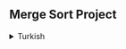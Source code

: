 ## Merge Sort Project
<details><summary>Turkish</summary>
  <p>
  <h1>Merge Sort Nedir? </h1>
    Merge sort’un özelliği problemi parçalara bölmesidir ve problem parçalara bölündüğünde zaman karmaşıklığı logaritmik zamana iner. Bu da exponiensel olanlara göre çok daha iyi sonuç vermesi anlamına gelmektedir. 
    Merge sort’ta ana mantık parçala ve fethet’dir. Parçala ve fethet’in mantığı ;
    1. Problem küçük parçalara bölünür.
    2. Daha küçük parçalara bölünen problemler çözülür.
    3. Çözülmüş küçük parçalar tekrar birleştirilir.

  `Average case`; aradığımız sayının ortada olmasıdır.   
  `Worst case`; aradığımız sayının sonda olmasıdır.   
  `Best case`; aradığımız sayının dizinin en başında olmasıdır. 

- Average case: `O(nlogn)`

- Worst case: `O(nlogn)`

- Best case: `O(nlogn)` 
  

Kaynak : [Link](https://www.javatpoint.com/merge-sort)

# Örnek
Elimizde [18,26,32,6,43,15,9,1] şeklinde bir dizi olduğunu varsayalım.
1. Merge sort divide and conquer mantığına dayanarak bu diziyi en ufak parçaya ulaşıncaya kadar böler. Yani 8 elemanlık dizi 4-4 daha sonra 2-2-2-2 ve son olarak da 1-1-1-1-1-1-1-1 şeklinde en ufak parçaya bölünür.
2. Böldüğü en ufak parçaları tekrar eski haline birleştirir ancak bu sefer sıralayarak birleştirir. Örneğin elimizde 9 ve 1 var bunları tekrar birleştirirken 1 9 diye sıralayarak birleştirir. Ve ilk birleştirmede elimizde  kendi içinde sıralı 2şer elemanlı 4 grup olmuş olur. 2. Birleştirmede kendi içinde sıralı 4er elemanlı 2 grup ve son birleştirmede de sıralı 8 elemanlı diziyi elde etmiş oluruz.
3. Merge sort türüne göre aşamalar aşağıdaki gibi olacaktır.

```
- Step 1 -              [18,26,32,6]     [43,15,9,1]     
- Step 2 -       [18,26]      [32,6]     [43,15]    [9,1]        
- Step 3 -   [18]   [26]   [32]   [6]   [43]   [15]   [9]   [1]   
- Step 4 -       [18,26]      [6,32]     [15,43]    [1,9] 
- Step 5 -              [6,18,26,32]     [1,9,15,43]  
- Step 6 -                 [1,6,9,15,18,26,32,43]

```

### Java Kod Örneği
```Java
/* Java program for Merge Sort */
public class MergeSort
{
	// Merges two subarrays of arr[].
	// First subarray is arr[l..m]
	// Second subarray is arr[m+1..r]
	void merge(int arr[], int l, int m, int r)
	{
		// Find sizes of two subarrays to be merged
		int n1 = m - l + 1;
		int n2 = r - m;

		/* Create temp arrays */
		int L[] = new int[n1];
		int R[] = new int[n2];

		/*Copy data to temp arrays*/
		for (int i = 0; i < n1; ++i)
			L[i] = arr[l + i];
		for (int j = 0; j < n2; ++j)
			R[j] = arr[m + 1 + j];

		/* Merge the temp arrays */

		// Initial indexes of first and second subarrays
		int i = 0, j = 0;

		// Initial index of merged subarray array
		int k = l;
		while (i < n1 && j < n2) {
			if (L[i] <= R[j]) {
				arr[k] = L[i];
				i++;
			}
			else {
				arr[k] = R[j];
				j++;
			}
			k++;
		}

		/* Copy remaining elements of L[] if any */
		while (i < n1) {
			arr[k] = L[i];
			i++;
			k++;
		}

		/* Copy remaining elements of R[] if any */
		while (j < n2) {
			arr[k] = R[j];
			j++;
			k++;
		}
	}

	// Main function that sorts arr[l..r] using
	// merge()
	void sort(int arr[], int l, int r)
	{
		if (l < r) {
			// Find the middle point
			int m =l+ (r-l)/2;

			// Sort first and second halves
			sort(arr, l, m);
			sort(arr, m + 1, r);

			// Merge the sorted halves
			merge(arr, l, m, r);
		}
	}

	/* A utility function to print array of size n */
	static void printArray(int arr[])
	{
		int n = arr.length;
		for (int i = 0; i < n; ++i)
			System.out.print(arr[i] + " ");
		System.out.println();
	}

	// Driver code
	public static void main(String args[])
	{
		int arr[] = { 12, 11, 13, 5, 6, 7 };

		System.out.println("Given Array");
		printArray(arr);

		MergeSort ob = new MergeSort();
		ob.sort(arr, 0, arr.length - 1);

		System.out.println("\nSorted array");
		printArray(arr);
	}
}
```

### Çıktı
    Given Array
    12 11 13 5 6 7 

    Sorted array
    5 6 7 11 12 13  

 
  </p>

# Görevler
## [16, 21, 11, 8, 12, 22]  

### 1 - Yukarı verilen dizinin Merge Sort türüne göre aşamalarını yazınız. 

```
[16,21,11,8,12,22] -> Merge Sort

- Step 1 -              [16,21,11]     [8,12,22]     
- Step 2 -          [16]   [21,11]     [8]      [12,22]       
- Step 3 -  [16]    [21]      [11]     [8]      [12]    [22]   
- Step 4 -          [16]   [11,21]     [8]      [12,22] 
- Step 5 -              [11,16,21]     [8,12,22]  
- Step 6 -                 [8,11,12,16,21,22]

```

### 2 - Big-O gösterimini yazınız.

- Big-O Notation : `O(nlogn)`
- Time Complexity : `nlogn`



</details>



